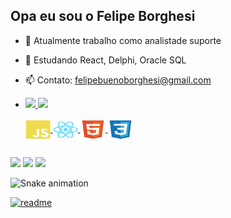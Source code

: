 ## Opa eu sou o Felipe Borghesi

- 🔭 Atualmente trabalho como analistade suporte
- 🌱 Estudando React, Delphi, Oracle SQL
- 📫 Contato: felipebuenoborghesi@gmail.com

- <div>
  <a href= "https://github.com/FelipeBorghesi">
    <img height="180em" src="https://github-readme-stats.vercel.app/api?username=FelipeBorghesi&show_icons=true&theme=dark&include_all_commits=true&count_private=true"/>
    <img height="180em" src="https://github-readme-stats.vercel.app/api/top-langs/?username=FelipeBorghesi&layout=compact&langs_count=16&theme=dark"/>
  </div>

  <div style="display: inline_block"><br>
  <img align="center" alt="Rafa-Js" height="30" width="40" src="https://raw.githubusercontent.com/devicons/devicon/master/icons/javascript/javascript-plain.svg">
  <img align="center" alt="Rafa-React" height="30" width="40" src="https://raw.githubusercontent.com/devicons/devicon/master/icons/react/react-original.svg">
  <img align="center" alt="Rafa-HTML" height="30" width="40" src="https://raw.githubusercontent.com/devicons/devicon/master/icons/html5/html5-original.svg">
  <img align="center" alt="Rafa-CSS" height="30" width="40" src="https://raw.githubusercontent.com/devicons/devicon/master/icons/css3/css3-original.svg">
</div>
  
  ##
 
<div>
  <a href="https://www.instagram.com/felipeborghesi/" target="_blank"><img src="https://img.shields.io/badge/-Instagram-%23E4405F?style=for-the-badge&logo=instagram&logoColor=white" target="_blank"></a>
  <a href = "mailto:felipebuenoborghesi@gmail.com"><img src="https://img.shields.io/badge/-Gmail-%23333?style=for-the-badge&logo=gmail&logoColor=white" target="_blank"></a>
  <a href="https://www.linkedin.com/in/felipe-borghesi-575594217/" target="_blank"><img src="https://img.shields.io/badge/-LinkedIn-%230077B5?style=for-the-badge&logo=linkedin&logoColor=white" target="_blank"></a> 

  ![Snake animation](https://github.com/FelipeBorghesi/FelipeBorghesi/blob/output/github-contribuiton-grid-snake.svg)

  [![readme](https://github-readme-stats.vercel.app/api/pin/?FelipeBorghesi=FelipeBorghesi&repo=FelipeBorghesi&theme=react)](https://github.com/FelipeBorghesi/FelipeBorghesi)
</div>
